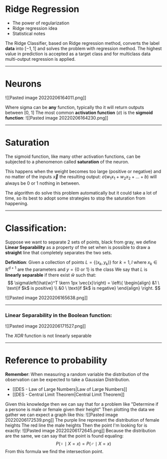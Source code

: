 # Ridge Regression
- The power of regularization
- Ridge regression idea
- Statistical notes

The Ridge Classifier, based on Ridge regression method, converts the label **data** into $[-1, 1]$ and solves the problem with regression method. The highest value in prediction is accepted as a target class and for multiclass data multi-output regression is applied.

---
# Neurons
![[Pasted image 20220206164011.png]]

Where sigma can be **any** function, typically tho it will return outputs between $[0, \ 1]$ 
The most common **activation function** ($\sigma$) is the **sigmoid function**:
![[Pasted image 20220206164230.png]]

---
# Saturation
The sigmoid function, like many other activation functions, can be subjected to a phenomenon called **saturation** of the neuron.

This happens when the weight becomes too large (positive or negative) and no matter of the inputs $\vec{x}$ the resulting output: $\sigma(w_1x_1 + w_2x_2 + \ldots + b)$ will always be 0 or 1 nothing in between.

The algorithm do solve this problem automatically but it could take a lot of time, so its best to adopt some strategies to stop the saturation from happening.

---
# Classification: 
Suppose we want to separate 2 sets of points, black from gray, we define **Linear Separability** as a property of the set when is possible to draw a **straight** line that completely separates the two sets.

**Definition**:
Given a collection of points $L = \{(x_k, y_k)\} \  \text{for} \ k = 1, l$ 
where $x_k \in \mathbb{R}^{d+1}$ are the parameters and $y = \{0  \ \text{or} \ 1\}$ is the class
We say that $L$ is **linearly separable** if there exist $\hat{w}$ such that:
$$
\sigma\left(\hat{w}^T \kern 1px \vec{x}\right) = \left\{
	\begin{align}
	&1 \ \text{if $k$ is positive}
	\\
	&0 \ \text{if $k$ is negative}
	\end{align}
\right.
$$

![[Pasted image 20220206165638.png]]

---
### Linear Separability in the Boolean function:
![[Pasted image 20220206171527.png]]

The _XOR_ function is not linearly separable

---
# Reference to probability
**Remember**:
When measuring a random variable the distribution of the observation can be expected to take a Gaussian Distribution.

- [[DES - Law of Large Numbers|Law of Large Numbers]]
- [[DES - Central Limit Theorem|Central Limit Theorem]]

Given this knowledge then we can say that for a problem like "Determine if a persone is male or female given their height"
Then plotting the data we gather we can expect a graph like this:
![[Pasted image 20220206172539.png]]
The purple line represent the distribution of female heights
The red line the male heights
Then the point I'm looking for is exactly:
![[Pasted image 20220206172645.png]]
Because the distribution are the same, we can say that the point is found equaling:
$$
P(♀ \mid X = x) = P(♂ \mid X = x)
$$
From this formula we find the intersection point.